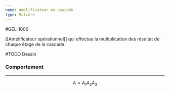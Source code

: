 ```yaml
---
name: Amplificateur en cascade
type: Matière
---
```

#GEL-1000 

[[Amplificateur opérationnel]] qui effectue la multiplication des résultat de chaque étage de la cascade.

#TODO Dessin

### Comportement
---
$$A = A_{1}A_{2}A_{3}$$ 